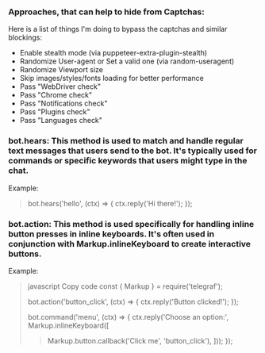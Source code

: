 ### Approaches, that can help to hide from Captchas:

Here is a list of things I'm doing to bypass the captchas and similar blockings:

- Enable stealth mode (via puppeteer-extra-plugin-stealth)
- Randomize User-agent or Set a valid one (via random-useragent)
- Randomize Viewport size
- Skip images/styles/fonts loading for better performance
- Pass "WebDriver check"
- Pass "Chrome check"
- Pass "Notifications check"
- Pass "Plugins check"
- Pass "Languages check"

### bot.hears: This method is used to match and handle regular text messages that users send to the bot. It's typically used for commands or specific keywords that users might type in the chat.

Example:

> bot.hears('hello', (ctx) => {
> ctx.reply('Hi there!');
> });

### bot.action: This method is used specifically for handling inline button presses in inline keyboards. It's often used in conjunction with Markup.inlineKeyboard to create interactive buttons.

Example:

> javascript
> Copy code
> const { Markup } = require('telegraf');
>
> bot.action('button_click', (ctx) => {
> ctx.reply('Button clicked!');
> });
>
> bot.command('menu', (ctx) => {
> ctx.reply('Choose an option:', Markup.inlineKeyboard([
> > Markup.button.callback('Click me', 'button_click'),
> > ]));
> });
